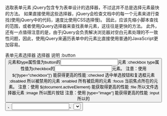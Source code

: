 ##
选取表单元素
jQuery包含专为表单设计的选择器，不过这并不总是选择元素最快的方法。
如果直接使用这些选择器，jQuery会检查文档中的每一个元素来进行查找(使用jQuery中的代码，速度比使用CSS选择慢)。
因此，应该先缩小脚本查找的范围，或者使用jQuery选择器来查找表单元素，这往往是更快的方法。
此外，还有一点值得注意的是，由于jQuery会负责解决浏览器对空白元素处理的不一致性问题，因此，使用jQuery来遍历表单中的元素比直接使用普通的JavaScript更加容易。

表单元素选择器
选择器         说明
:button         <button>元素和type属性值为button的<input>元素
:checkbox       type属性值为checkbox的<input>元素。
                注意：使用 $('[type="checkbox"]') 能获得更高的性能
:checked        选中单选按钮和复选框元素
:disabled       所以被禁用的元素
:enabled        所有被启用的元素
:focus          当前焦点所在的元素。
                注意：使用 $(document.activeElement) 能获取得更高的性能
:file           所以文件选择器元素
:image          所以图片按钮
                注意：使用 [type="image"] 能获得更高的性能
:input          所以的<button>、<input>、<select>和<textarea>元素。
                注意：先选中元素，再使用 .filter(":input") 能获得更高的性能
:password       所以密码输入框。
                注意：使用 $('input:password') 能获得更高的性能
:radio          所以单选按钮。需要选择一组单选按钮时，
                可以使用 $('input[name="gender"]:radio')
：reset         所有重置按钮
:selected       所以被选中的元素。
                注意：在 .filter() 方法中，使用CSS选择器能获得更高的性能，比如 .filter("：selected")
:submit         <button>元素和type属性值为submit的<input>元素。
                注意：使用 [type="submit"] 能获得更高的性能
:text           选取所以type属性值为text或未指定type属性的<input>元素。
                使用 ('input:text') 能获得更高的性能


表单方法和事件

获取元素的值
方法            说明
.val()          主要用于<input>、<select>和<textarea>
                元素。它可以用来获取匹配元素中的第一个元素的值，或是设置所以元素的值。

其他方法
方法            说明
.filter()       使用第二个选择器(尤其是表单选择器)来筛选jQuery选取结果
.is()           通常和筛选器一起使用，用来检查表单元素是否被选中
$.isNumeric()   检查值是否是一个数字并返回一个布尔结果。它会在如下情况返回true:
                $.isNumeric(1)
                $.isNumeric(-3)
                $.isNumeric("2")
                $.isNumeric(4.4)
                $.isNumeric(+2)
                $.isBumeric(0xFF)

事件
方法          说明
.on()         用来处理所有事件

事件          说明
blur          当元素失去焦点时
change        当输入框中的值发生变化时
focus         当元素获得焦点时
select        当<select>元素的选项发生变化时
submit        当表单被提交时


剪切和复制元素
获得一个jQuery选取结果后，可以使用如下方法来移除或复制这些元素。

剪切
方法            说明
.remove()       从DOM树中移除匹配的元素及其所有后代和文本节点
.detach()       与.remove()方法相同，不过会在内存中保留副本
.empty()        移除匹配结果元素中的子节点和后代节点
.unwrap()       移除匹配结果的父节点，并保留匹配元素

复制
方法            说明
.clone()        创建匹配结果及其后代和文本节点的副本

